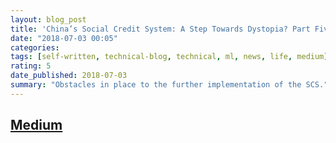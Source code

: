 ```yaml
---
layout: blog_post
title: 'China’s Social Credit System: A Step Towards Dystopia? Part Five: Barriers'
date: "2018-07-03 00:05"
categories:
tags: [self-written, technical-blog, technical, ml, news, life, medium]
rating: 5
date_published: 2018-07-03
summary: "Obstacles in place to the further implementation of the SCS."
---
```


## [Medium](https://medium.com/@regit/chinas-social-credit-system-a-step-towards-dystopia-part-five-barriers-8d6ced5c65c7)
